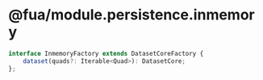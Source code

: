 # @fua/module.persistence.inmemory

```ts
interface InmemoryFactory extends DatasetCoreFactory {
	dataset(quads?: Iterable<Quad>): DatasetCore;
};
```
